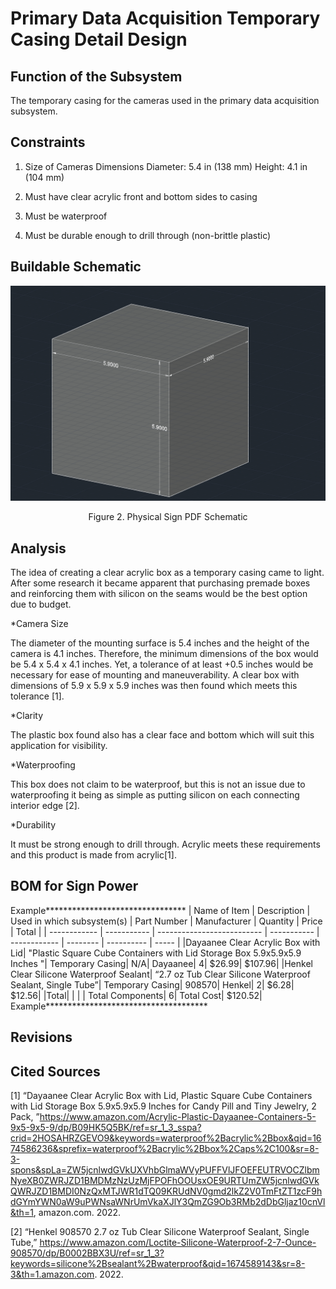 # Primary Data Acquisition Temporary Casing Detail Design



## Function of the Subsystem

The temporary casing for the cameras used in the primary data acquisition subsystem.

## Constraints

1. Size of Cameras
Dimensions
Diameter: 5.4 in (138 mm)
Height: 4.1 in (104 mm)

2. Must have clear acrylic front and bottom sides to casing

3. Must be waterproof

4. Must be durable enough to drill through (non-brittle plastic)



## Buildable Schematic

![Figure 1. Temporary Casing Model](../3D&#32;Models/3DTempCasing.PNG)
<div align="center"> Figure 2. Physical Sign PDF Schematic 
<br />
<div align="left">

## Analysis

The idea of creating a clear acrylic box as a temporary casing came to light. After some research it became apparent that purchasing premade boxes and reinforcing them with silicon on the seams would be the best option due to budget. 
	
*Camera Size 

The diameter of the mounting surface is 5.4 inches and the height of the camera is 4.1 inches. Therefore, the minimum dimensions of the box would be 5.4 x 5.4 x 4.1 inches. Yet, a tolerance of at least +0.5 inches would be necessary for ease of mounting and maneuverability. A clear box with dimensions of 5.9 x 5.9 x 5.9 inches was then found which meets this tolerance [1].

*Clarity

The plastic box found also has a clear face and bottom which will suit this application for visibility. 

*Waterproofing

This box does not claim to be waterproof, but this is not an issue due to waterproofing it being as simple as putting silicon on each connecting interior edge [2].

*Durability

It must be strong enough to drill through. Acrylic meets these requirements and this product is made from acrylic[1].



## BOM for Sign Power
Example********************************
| Name of Item | Description | Used in which subsystem(s) | Part Number | Manufacturer | Quantity |    Price   | Total |
| ------------ | ----------- | -------------------------- | ----------- | ------------ | -------- | ---------- | ----- |
|Dayaanee Clear Acrylic Box with Lid|     "Plastic Square Cube Containers with Lid Storage Box 5.9x5.9x5.9 Inches "|     Temporary Casing|     N/A|     Dayaanee|     4|     $26.99|     $107.96|
|Henkel Clear Silicone Waterproof Sealant|     “2.7 oz Tub Clear Silicone Waterproof Sealant, Single Tube”|    Temporary Casing|     908570|     Henkel|     2|     $6.28|     $12.56|
|Total|     |     |     |     Total Components|   6|     Total Cost|     $120.52|
Example*************************************
## Revisions
	
## Cited Sources

 [1] “Dayaanee Clear Acrylic Box with Lid, Plastic Square Cube Containers with Lid Storage Box 5.9x5.9x5.9 Inches for Candy Pill and Tiny Jewelry, 2 Pack, ”https://www.amazon.com/Acrylic-Plastic-Dayaanee-Containers-5-9x5-9x5-9/dp/B09HK5Q5BK/ref=sr_1_3_sspa?crid=2HOSAHRZGEVO9&keywords=waterproof%2Bacrylic%2Bbox&qid=1674586236&sprefix=waterproof%2Bacrylic%2Bbox%2Caps%2C100&sr=8-3-spons&spLa=ZW5jcnlwdGVkUXVhbGlmaWVyPUFFVlJFOEFEUTRVOCZlbmNyeXB0ZWRJZD1BMDMzNzUzMjFPOFhOOUsxOE9URTUmZW5jcnlwdGVkQWRJZD1BMDI0NzQxMTJWR1dTQ09KRUdNV0gmd2lkZ2V0TmFtZT1zcF9hdGYmYWN0aW9uPWNsaWNrUmVkaXJlY3QmZG9Ob3RMb2dDbGljaz10cnVl&th=1, amazon.com. 2022.

[2] “Henkel 908570 2.7 oz Tub Clear Silicone Waterproof Sealant, Single Tube,” https://www.amazon.com/Loctite-Silicone-Waterproof-2-7-Ounce-908570/dp/B0002BBX3U/ref=sr_1_3?keywords=silicone%2Bsealant%2Bwaterproof&qid=1674589143&sr=8-3&th=1.amazon.com. 2022.
